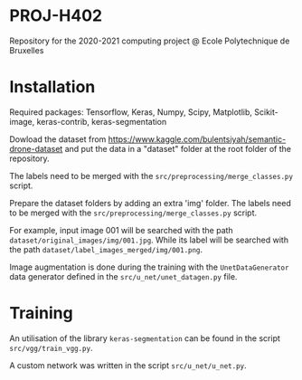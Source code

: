 # PROJ-H402
Repository for the 2020-2021 computing project @ Ecole Polytechnique de Bruxelles

# Installation
Required packages: Tensorflow, Keras, Numpy, Scipy, Matplotlib, Scikit-image, keras-contrib, keras-segmentation

Dowload the dataset from https://www.kaggle.com/bulentsiyah/semantic-drone-dataset and put the data in a "dataset" folder at the root folder of the repository.

The labels need to be merged with the `src/preprocessing/merge_classes.py` script.

Prepare the dataset folders by adding an extra 'img' folder. The labels need to be merged with the `src/preprocessing/merge_classes.py` script.

For example, input image 001 will be searched with the path `dataset/original_images/img/001.jpg`.
While its label will be searched with the path `dataset/label_images_merged/img/001.png`.


Image augmentation is done during the training with the `UnetDataGenerator` data generator defined in the `src/u_net/unet_datagen.py` file.

# Training

An utilisation of the library `keras-segmentation` can be found in the script `src/vgg/train_vgg.py`.

A custom network was written in the script `src/u_net/u_net.py`.


